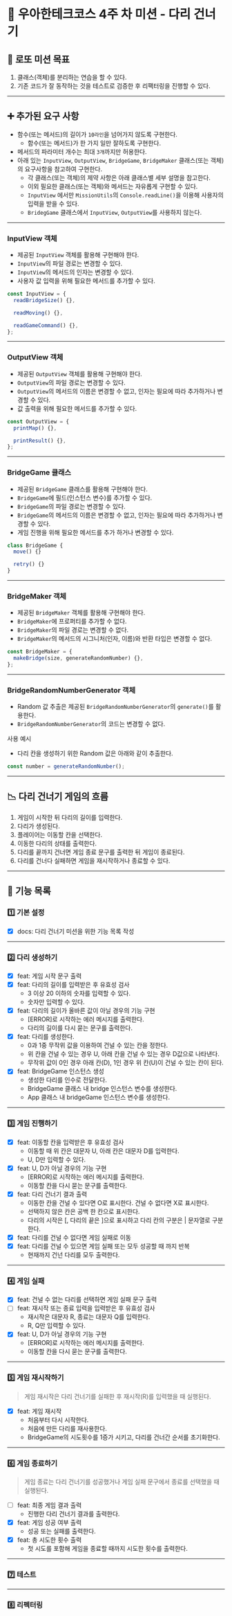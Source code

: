 # 🌉 우아한테크코스 4주 차 미션 - 다리 건너기

## 🚀 로또 미션 목표

1. 클래스(객체)를 분리하는 연습을 할 수 있다.
2. 기존 코드가 잘 동작하는 것을 테스트로 검증한 후 리팩터링을 진행할 수 있다.

---

## ➕ 추가된 요구 사항

- 함수(또는 메서드)의 길이가 `10라인`을 넘어가지 않도록 구현한다.
  - 함수(또는 메서드)가 한 가지 일만 잘하도록 구현한다.
- 메서드의 파라미터 개수는 최대 `3개`까지만 허용한다.
- 아래 있는 `InputView`, `OutputView`, `BridgeGame`, `BridgeMaker` 클래스(또는 객체)의 요구사항을 참고하여 구현한다.
  - 각 클래스(또는 객체)의 제약 사항은 아래 클래스별 세부 설명을 참고한다.
  - 이외 필요한 클래스(또는 객체)와 메서드는 자유롭게 구현할 수 있다.
  - `InputView` 에서만 `MissionUtils`의 `Console.readLine()`을 이용해 사용자의 입력을 받을 수 있다.
  - `BridegGame` 클래스에서 `InputView`, `OutputView`를 사용하지 않는다.

---

### InputView 객체

- 제공된 `InputView` 객체를 활용해 구현해야 한다.
- `InputView`의 파일 경로는 변경할 수 있다.
- `InputView`의 메서드의 인자는 변경할 수 있다.
- 사용자 값 입력을 위해 필요한 메서드를 추가할 수 있다.

```javascript
const InputView = {
  readBridgeSize() {},

  readMoving() {},

  readGameCommand() {},
};
```

---

### OutputView 객체

- 제공된 `OutputView` 객체를 활용해 구현해야 한다.
- `OutputView`의 파일 경로는 변경할 수 있다.
- `OutputView`의 메서드의 이름은 변경할 수 없고, 인자는 필요에 따라 추가하거나 변경할 수 있다.
- 값 출력을 위해 필요한 메서드를 추가할 수 있다.

```javascript
const OutputView = {
  printMap() {},

  printResult() {},
};
```

---

### BridgeGame 클래스

- 제공된 `BridgeGame` 클래스를 활용해 구현해야 한다.
- `BridgeGame`에 필드(인스턴스 변수)를 추가할 수 있다.
- `BridgeGame`의 파일 경로는 변경할 수 있다.
- `BridgeGame`의 메서드의 이름은 변경할 수 없고, 인자는 필요에 따라 추가하거나 변경할 수 있다.
- 게임 진행을 위해 필요한 메서드를 추가 하거나 변경할 수 있다.

```javascript
class BridgeGame {
  move() {}

  retry() {}
}
```

---

### BridgeMaker 객체

- 제공된 `BridgeMaker` 객체를 활용해 구현해야 한다.
- `BridgeMaker`에 프로퍼티를 추가할 수 없다.
- `BridgeMaker`의 파일 경로는 변경할 수 없다.
- `BridgeMaker`의 메서드의 시그니처(인자, 이름)와 반환 타입은 변경할 수 없다.

```javascript
const BridgeMaker = {
  makeBridge(size, generateRandomNumber) {},
};
```

---

### BridgeRandomNumberGenerator 객체

- Random 값 추출은 제공된 `BridgeRandomNumberGenerator`의 `generate()`를 활용한다.
- `BridgeRandomNumberGenerator`의 코드는 변경할 수 없다.

사용 예시

- 다리 칸을 생성하기 위한 Random 값은 아래와 같이 추출한다.

```javascript
const number = generateRandomNumber();
```

---

## 📉 다리 건너기 게임의 흐름

1. 게임이 시작한 뒤 다리의 길이를 입력한다.
2. 다리가 생성된다.
3. 플레이어는 이동할 칸을 선택한다.
4. 이동한 다리의 상태를 출력한다.
5. 다리를 끝까지 건너면 게임 종료 문구를 출력한 뒤 게임이 종료된다.
6. 다리를 건너다 실패하면 게임을 재시작하거나 종료할 수 있다.

---

## 📃 기능 목록

### 1️⃣ 기본 설정

- [x] docs: 다리 건너기 미션을 위한 기능 목록 작성

---

### 2️⃣ 다리 생성하기

- [x] feat: 게임 시작 문구 출력
- [x] feat: 다리의 길이를 입력받은 후 유효성 검사
  - 3 이상 20 이하의 숫자를 입력할 수 있다.
  - 숫자만 입력할 수 있다.
- [x] feat: 다리의 길이가 올바른 값이 아닐 경우의 기능 구현
  - [ERROR]로 시작하는 에러 메시지를 출력한다.
  - 다리의 길이를 다시 묻는 문구를 출력한다.
- [x] feat: 다리를 생성한다.
  - 0과 1중 무작위 값을 이용하여 건널 수 있는 칸을 정한다.
  - 위 칸을 건널 수 있는 경우 U, 아래 칸을 건널 수 있는 경우 D값으로 나타낸다.
  - 무작위 값이 0인 경우 아래 칸(D), 1인 경우 위 칸(U)이 건널 수 있는 칸이 된다.
- [x] feat: BridgeGame 인스턴스 생성
  - 생성한 다리를 인수로 전달한다.
  - BridgeGame 클래스 내 bridge 인스턴스 변수를 생성한다.
  - App 클래스 내 bridgeGame 인스턴스 변수를 생성한다.

---

### 3️⃣ 게임 진행하기

- [x] feat: 이동할 칸을 입력받은 후 유효성 검사
  - 이동할 때 위 칸은 대문자 U, 아래 칸은 대문자 D를 입력한다.
  - U, D만 입력할 수 있다.
- [x] feat: U, D가 아닐 경우의 기능 구현
  - [ERROR]로 시작하는 에러 메시지를 출력한다.
  - 이동할 칸을 다시 묻는 문구를 출력한다.
- [x] feat: 다리 건너기 결과 출력
  - 이동한 칸을 건널 수 있다면 O로 표시한다. 건널 수 없다면 X로 표시한다.
  - 선택하지 않은 칸은 공백 한 칸으로 표시한다.
  - 다리의 시작은 [, 다리의 끝은 ]으로 표시하고 다리 칸의 구분은 | 문자열로 구분한다.
- [x] feat: 다리를 건널 수 없다면 게임 실패로 이동
- [x] feat: 다리를 건널 수 있으면 게임 실패 또는 모두 성공할 때 까지 반복
  - 현재까지 건넌 다리를 모두 출력한다.

---

### 4️⃣ 게임 실패

- [x] feat: 건널 수 없는 다리를 선택하면 게임 실패 문구 출력
- [ ] feat: 재시작 또는 종료 입력을 입력받은 후 유효성 검사
  - 재시작은 대문자 R, 종료는 대문자 Q를 입력한다.
  - R, Q만 입력할 수 있다.
- [x] feat: U, D가 아닐 경우의 기능 구현
  - [ERROR]로 시작하는 에러 메시지를 출력한다.
  - 이동할 칸을 다시 묻는 문구를 출력한다.

---

### 5️⃣ 게임 재시작하기

> 게임 재시작은 다리 건너기를 실패한 후 재시작(R)를 입력했을 때 실행된다.

- [x] feat: 게임 재시작
  - 처음부터 다시 시작한다.
  - 처음에 만든 다리를 재사용한다.
  - BridgeGame의 시도횟수를 1증가 시키고, 다리를 건너간 순서를 초기화한다.

---

### 6️⃣ 게임 종료하기

> 게임 종료는 다리 건너기를 성공했거나 게임 실패 문구에서 종료를 선택했을 때 실행된다.

- [ ] feat: 최종 게임 결과 출력
  - 진행한 다리 건너기 결과를 출력한다.
- [x] feat: 게임 성공 여부 출력
  - 성공 또는 실패를 출력한다.
- [x] feat: 총 시도한 횟수 출력
  - 첫 시도를 포함해 게임을 종료할 때까지 시도한 횟수를 출력한다.

---

### 7️⃣ 테스트

---

### 8️⃣ 리펙터링
